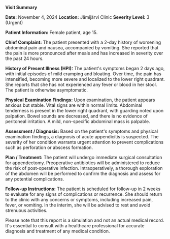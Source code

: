 **Visit Summary**

**Date:** November 4, 2024
**Location:** Jämijärvi Clinic
**Severity Level:** 3 (Urgent)

**Patient Information:**
Female patient, age 15.

**Chief Complaint:**
The patient presented with a 2-day history of worsening abdominal pain and nausea, accompanied by vomiting. She reported that the pain is more pronounced after meals and has increased in severity over the past 24 hours.

**History of Present Illness (HPI):**
The patient's symptoms began 2 days ago, with initial episodes of mild cramping and bloating. Over time, the pain has intensified, becoming more severe and localized to the lower right quadrant. She reports that she has not experienced any fever or blood in her stool. The patient is otherwise asymptomatic.

**Physical Examination Findings:**
Upon examination, the patient appears anxious but stable. Vital signs are within normal limits. Abdominal tenderness is present in the lower right quadrant, with guarding noted upon palpation. Bowel sounds are decreased, and there is no evidence of peritoneal irritation. A mild, non-specific abdominal mass is palpable.

**Assessment / Diagnosis:**
Based on the patient's symptoms and physical examination findings, a diagnosis of acute appendicitis is suspected. The severity of her condition warrants urgent attention to prevent complications such as perforation or abscess formation.

**Plan / Treatment:**
The patient will undergo immediate surgical consultation for appendectomy. Preoperative antibiotics will be administered to reduce the risk of post-operative infection. Intraoperatively, a thorough exploration of the abdomen will be performed to confirm the diagnosis and assess for any potential complications.

**Follow-up Instructions:**
The patient is scheduled for follow-up in 2 weeks to evaluate for any signs of complications or recurrence. She should return to the clinic with any concerns or symptoms, including increased pain, fever, or vomiting. In the interim, she will be advised to rest and avoid strenuous activities.

Please note that this report is a simulation and not an actual medical record. It's essential to consult with a healthcare professional for accurate diagnosis and treatment of any medical condition.